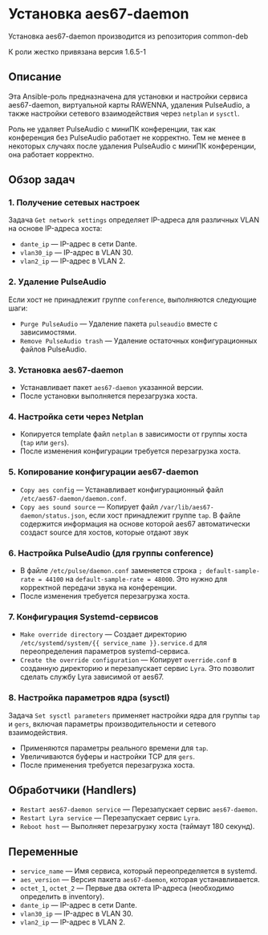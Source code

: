 # Установка aes67-daemon

Установка aes67-daemon производится из репозитория common-deb

К роли жестко привязана версия 1.6.5-1

## Описание
Эта Ansible-роль предназначена для установки и настройки сервиса aes67-daemon, виртуальной карты RAWENNA, удаления PulseAudio, а также настройки сетевого взаимодействия через `netplan` и `sysctl`.

Роль не удаляет PulseAudio с миниПК конференции, так как конференция без PulseAudio работает не корректно. Тем не менее в некоторых случаях после удаления PulseAudio с миниПК конференции, она работает корректно. 

## Обзор задач

### 1. Получение сетевых настроек
Задача `Get network settings` определяет IP-адреса для различных VLAN на основе IP-адреса хоста:
- `dante_ip` — IP-адрес в сети Dante.
- `vlan30_ip` — IP-адрес в VLAN 30.
- `vlan2_ip` — IP-адрес в VLAN 2.

### 2. Удаление PulseAudio
Если хост не принадлежит группе `conference`, выполняются следующие шаги:
- `Purge PulseAudio` — Удаление пакета `pulseaudio` вместе с зависимостями.
- `Remove PulseAudio trash` — Удаление остаточных конфигурационных файлов PulseAudio.

### 3. Установка aes67-daemon
- Устанавливает пакет `aes67-daemon` указанной версии.
- После установки выполняется перезагрузка хоста.

### 4. Настройка сети через Netplan
- Копируется template файл `netplan` в зависимости от группы хоста (`tap` или `gers`).
- После изменения конфигурации требуется перезагрузка хоста.

### 5. Копирование конфигурации aes67-daemon
- `Copy aes config` — Устанавливает конфигурационный файл `/etc/aes67-daemon/daemon.conf`.
- `Copy aes sound source` — Копирует файл `/var/lib/aes67-daemon/status.json`, если хост принадлежит группе `tap`. В файле содержится информация на основе которой aes67 автоматически создаст source для хостов, которые отдают звук

### 6. Настройка PulseAudio (для группы conference)
- В файле `/etc/pulse/daemon.conf` заменяется строка `; default-sample-rate = 44100` на `default-sample-rate = 48000`. Это нужно для корректной передачи звука на конференции.
- После изменения требуется перезагрузка хоста.

### 7. Конфигурация Systemd-сервисов
- `Make override directory` — Создает директорию `/etc/systemd/system/{{ service_name }}.service.d` для переопределения параметров systemd-сервиса.
- `Create the override configuration` — Копирует `override.conf` в созданную директорию и перезапускает сервис `Lyra`. Это позволит сделать службу Lyra зависимой от aes67.

### 8. Настройка параметров ядра (sysctl)
Задача `Set sysctl parameters` применяет настройки ядра для группы `tap` и `gers`, включая параметры производительности и сетевого взаимодействия.
- Применяются параметры реального времени для `tap`.
- Увеличиваются буферы и настройки TCP для `gers`.
- После применения требуется перезагрузка хоста.

## Обработчики (Handlers)
- `Restart aes67-daemon service` — Перезапускает сервис `aes67-daemon`.
- `Restart Lyra service` — Перезапускает сервис `Lyra`.
- `Reboot host` — Выполняет перезагрузку хоста (таймаут 180 секунд).

## Переменные
- `service_name` — Имя сервиса, который переопределяется в systemd.
- `aes_version` — Версия пакета `aes67-daemon`, которая устанавливается.
- `octet_1`, `octet_2` — Первые два октета IP-адреса (необходимо определить в inventory).
- `dante_ip` — IP-адрес в сети Dante.
- `vlan30_ip` — IP-адрес в VLAN 30.
- `vlan2_ip` — IP-адрес в VLAN 2.
